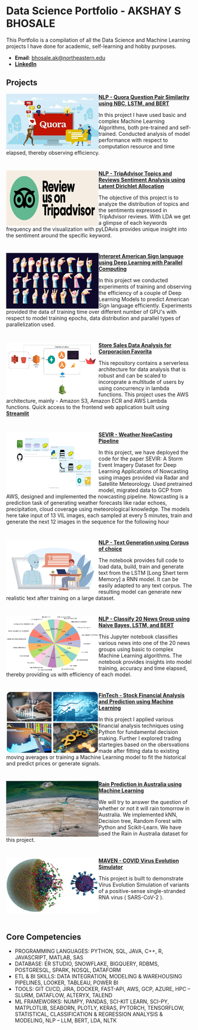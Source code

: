 # Data Science Portfolio - AKSHAY S BHOSALE
This Portfolio is a compilation of all the Data Science and Machine Learning projects I have done for academic, self-learning and hobby purposes.

- **Email**: [bhosale.ak@northeastern.edu](bhosale.ak@northeastern.edu)
- **[LinkedIn](https://www.linkedin.com/in/akshayksbhosale667/)**

## Projects

<img align="left" width="250" height="150" src="https://github.com/bhosaleakshay666/Portfolio/blob/main/images/quora.jpg"> **[NLP - Quora Question Pair Similarity using NBC, LSTM, and BERT](https://github.com/bhosaleakshay666/NLP-Quora-Question-Pairs-Similarity)**

In this project I have used basic and complex Machine Learning Algorithms, both pre-trained and self-trained. Conducted analysis of model performance with respect to computation resource and time elapsed, thereby observing efficiency.

#

<img align="left" width="250" height="150" src="https://github.com/bhosaleakshay666/Portfolio/blob/main/images/tripadvisor.jpg"> **[NLP - TripAdvisor Topics and Reviews Sentiment Analysis using Latent Dirichlet Allocation](https://github.com/bhosaleakshay666/NLP-TripAdvisor-Reviews-Analysis-using-LDA)**

The objective of this project is to analyze the distribution of topics and the sentiments expressed in TripAdvisor reviews. With LDA we get a glimpse of each keywords frequency and the visualization with pyLDAvis provides unique insight into the sentiment around the specific keyword.

#

<img align="left" width="250" height="150" src="https://github.com/bhosaleakshay666/Portfolio/blob/main/images/asl.jpg"> **[Interpret American Sign language using Deep Learning with Parallel Computing](https://github.com/bhosaleakshay666/Interpret-ASL-usign-Deep-Learning-Parallel-Computing)**
 
In this project we conducted experiments of training and observing the efficiency of a couple of Deep Learning Models to predict American Sign language efficiently. Experiments provided the data of training time over different number of GPU's  with respect to model training epochs, data distribution and parallel types of parallelization used.

#

<img align="left" width="250" height="150" src="https://github.com/bhosaleakshay666/Portfolio/blob/main/images/bdisa.png"> **[Store Sales Data Analysis for Corporacion Favorita](https://github.com/bhosaleakshay666/BigDataFinalProject)**

This repository contains a serverless architecture for data analysis that is robust and can be scaled to incoroprate a multitude of users by using concurrency in lambda functions. This project uses the AWS architecture, mainly - Amazon S3, Amazon ECR and AWS Lambda functions. Quick access to the frontend web application built using **[Streamlit](https://share.streamlit.io/akshatananjappa/salesforcaststreamlit/app.py)**

#

<img align="left" width="250" height="165" src="https://github.com/bhosaleakshay666/Portfolio/blob/main/images/sevir.PNG"> **[SEVIR - Weather NowCasting Pipeline](https://github.com/bhosaleakshay666/SEVIR-NowCasting-Machine-Learning-Pipeline)**

In this project, we have deployed the code for the paper SEVIR: A Storm Event Imagery Dataset for Deep Learning Applications of Nowcasting using images provided via Radar and Satellite Meteorology. Used pretrained model, migrated data to GCP from AWS, designed and implemented the nowcasting pipeline. Nowcasting is a prediction task of generating weather forecasts like radar echoes, precipitation, cloud coverage using meteorological knowledge.
The models here take input of 13 VIL images, each sampled at every 5 minutes, train and generate the next 12 images in the sequence for the following hour

#

<img align="left" width="250" height="150" src="https://github.com/bhosaleakshay666/Portfolio/blob/main/images/ai-text-generator-flat-concept-spot-vector-46395185.jpg"> **[NLP - Text Generation using Corpus of choice](https://github.com/bhosaleakshay666/Text-Generation-using-LSTM)** 

The notebook provides full code to load data, build, train and generate text from the LSTM [Long Shert term Memory] a RNN model. It can be easily adapted to any text corpus. The resulting model can generate new realistic text after training on a large dataset.

#

<img align="left" width="250" height="150" src="https://github.com/bhosaleakshay666/Portfolio/blob/main/images/20%20news.png"> **[NLP - Classify 20 News Group using Naive Bayes, LSTM, and BERT](https://github.com/bhosaleakshay666/NLP-Spam-Ham-20-News-Group)** 

This Jupyter notebook classifies various news into one of the 20 news groups using basic to complex Machine Learning algorithms. The notebook provides insights into model training, accuracy and time elapsed, thereby providing us with efficiency of each model.

#

<img align="left" width="250" height="165" src="https://github.com/bhosaleakshay666/Portfolio/blob/main/images/stock.PNG"> **[FinTech - Stock Financial Analysis and Prediction using Machine Learning](https://github.com/bhosaleakshay666/FinTech-Stock-Analysis-and-Prediction)** 

In this project I applied various financial analysis techniques using Python for fundamental decision making. Further I explored trading startegies based on the obersvations made after fitting data to existing moving averages or training a Machine Learning model to fit the historical and predict prices or generate signals.

#

<img align="left" width="250" height="150" src="https://github.com/bhosaleakshay666/Portfolio/blob/main/images/pexels-adem-albayrak-18187196.jpg"> **[Rain Prediction in Australia using Machine Learning](https://github.com/bhosaleakshay666/Rain-Prediction-in-Australia)** 

We will try to answer the question of whether or not it will rain tomorrow in Australia. We implemented kNN, Decision tree, Random Forest with Python and Scikit-Learn.
We have used the Rain in Australia dataset for this project.

#

<img align="left" width="250" height="150" src="https://github.com/bhosaleakshay666/Portfolio/blob/main/images/covid.png"> **[MAVEN - COVID Virus Evolution Simulator](https://github.com/bhosaleakshay666/INFO6205_PSA_finalProject)** 

This project is built to demonstrate Virus Evolution Simulation of variants of a positive-sense single-stranded RNA virus ( SARS-CoV-2 ).

#
<br />
 
## Core Competencies
- PROGRAMMING LANGUAGES: PYTHON, SQL, JAVA, C++, R, JAVASCRIPT, MATLAB, SAS
- DATABASE: ER STUDIO, SNOWFLAKE, BIGQUERY, RDBMS, POSTGRESQL, SPARK, NOSQL, DATAFORM
- ETL & BI SKILLS: DATA INTEGRATION, MODELING & WAREHOUSING PIPELINES, LOOKER, TABLEAU, POWER BI
- TOOLS: GIT CI/CD, JIRA, DOCKER, FAST-API, AWS, GCP, AZURE, HPC – SLURM, DATAFLOW, ALTERYX, TALEND
- ML FRAMEWORKS: NUMPY, PANDAS, SCI-KIT LEARN, SCI-PY, MATPLOTLIB, SEABORN, PLOTLY, KERAS, PYTORCH, TENSORFLOW, STATISTICAL, CLASSIFICATION & REGRESSION ANALYSIS & MODELING, NLP – LLM, BERT, LDA, NLTK
